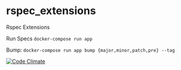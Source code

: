 rspec_extensions
================

Rspec Extensions

Run Specs `docker-compose run app`

Bump: `docker-compose run app bump {major,minor,patch,pre} --tag`

[![Code Climate](https://codeclimate.com/github/babelian/rspec_extensions/badges/gpa.svg)](https://codeclimate.com/github/babelian/rspec_extensions)